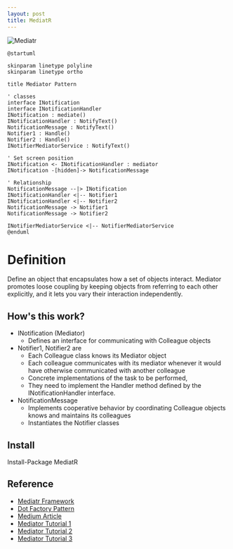 ```yaml
---
layout: post
title: MediatR
---
```


![Mediatr](http://www.plantuml.com/plantuml/proxy?cache=no&src=https://raw.github.com/Kf-GaryNewport/Kf-GaryNewport.github.io/master/assets/Mediatr.puml)

```plantuml
@startuml

skinparam linetype polyline
skinparam linetype ortho

title Mediator Pattern

' classes
interface INotification 
interface INotificationHandler
INotification : mediate()
INotificationHandler : NotifyText()
NotificationMessage : NotifyText()
Notifier1 : Handle()
Notifier2 : Handle()
INotifierMediatorService : NotifyText()

' Set screen position
INotification <- INotificationHandler : mediator
INotification -[hidden]-> NotificationMessage

' Relationship
NotificationMessage --|> INotification
INotificationHandler <|-- Notifier1
INotificationHandler <|-- Notifier2
NotificationMessage -> Notifier1
NotificationMessage -> Notifier2

INotifierMediatorService <|-- NotifierMediatorService
@enduml
```

# Definition
Define an object that encapsulates how a set of objects interact. Mediator promotes loose coupling by keeping objects from referring to each other explicitly, and it lets you vary their interaction independently.

## How's this work?
* INotification (Mediator)
  * Defines an interface for communicating with Colleague objects
* Notifier1, Notifier2 are 
  * Each Colleague class knows its Mediator object
  * Each colleague communicates with its mediator whenever it would have otherwise communicated with another colleague
  * Concrete implementations of the task to be performed, 
  * They need to implement the Handler method defined by the INotificationHandler interface.
* NotificationMessage
  * Implements cooperative behavior by coordinating Colleague objects
knows and maintains its colleagues
  * Instantiates the Notifier classes

## Install
Install-Package MediatR

## Reference
* [Mediatr Framework](https://github.com/jbogard/MediatR)
* [Dot Factory Pattern](https://www.dofactory.com/net/mediator-design-pattern)
* [Medium Article](https://exceptionnotfound.net/mediator-the-daily-design-pattern/)
* [Mediator Tutorial 1](https://dotnetcoretutorials.com/2019/04/30/the-mediator-pattern-in-net-core-part-1-whats-a-mediator/)
* [Mediator Tutorial 2](https://dotnetcoretutorials.com/2019/04/30/the-mediator-pattern-part-2-roll-your-own/)
* [Mediator Tutorial 3](https://dotnetcoretutorials.com/2019/04/30/the-mediator-pattern-part-3-mediatr-library/)
